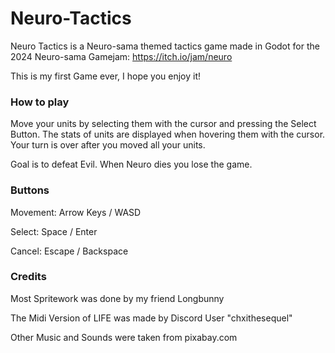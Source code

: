 # Neuro-Tactics
Neuro Tactics is a Neuro-sama themed tactics game made in Godot for the 2024 Neuro-sama Gamejam: https://itch.io/jam/neuro

This is my first Game ever, I hope you enjoy it!

### How to play

Move your units by selecting them with the cursor and pressing the Select Button. The stats of units are displayed when hovering them with the cursor. Your turn is over after you moved all your units.

Goal is to defeat Evil. When Neuro dies you lose the game.

### Buttons

Movement: Arrow Keys / WASD

Select: Space / Enter

Cancel: Escape / Backspace

### Credits

Most Spritework was done by my friend Longbunny

The Midi Version of LIFE was made by Discord User "chxithesequel"

Other Music and Sounds were taken from pixabay.com
